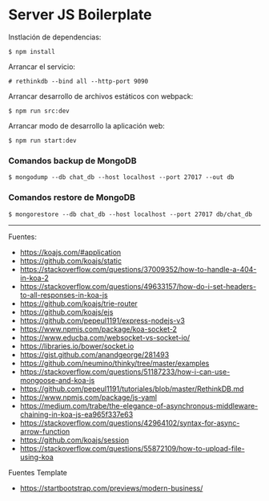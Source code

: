 # Server JS Boilerplate

Instlación de dependencias:

    $ npm install

Arrancar el servicio:

    # rethinkdb --bind all --http-port 9090

Arrancar desarrollo de archivos estáticos con webpack:

    $ npm run src:dev

Arrancar modo de desarrollo la aplicación web:

    $ npm run start:dev

### Comandos backup de MongoDB

    $ mongodump --db chat_db --host localhost --port 27017 --out db

### Comandos restore de MongoDB

    $ mongorestore --db chat_db --host localhost --port 27017 db/chat_db

---

Fuentes:

+ https://koajs.com/#application
+ https://github.com/koajs/static
+ https://stackoverflow.com/questions/37009352/how-to-handle-a-404-in-koa-2
+ https://stackoverflow.com/questions/49633157/how-do-i-set-headers-to-all-responses-in-koa-js
+ https://github.com/koajs/trie-router
+ https://github.com/koajs/ejs
+ https://github.com/pepeul1191/express-nodejs-v3
+ https://www.npmjs.com/package/koa-socket-2
+ https://www.educba.com/websocket-vs-socket-io/
+ https://libraries.io/bower/socket.io
+ https://gist.github.com/anandgeorge/281493
+ https://github.com/neumino/thinky/tree/master/examples
+ https://stackoverflow.com/questions/51187233/how-i-can-use-mongoose-and-koa-js
+ https://github.com/pepeul1191/tutoriales/blob/master/RethinkDB.md
+ https://www.npmjs.com/package/js-yaml
+ https://medium.com/trabe/the-elegance-of-asynchronous-middleware-chaining-in-koa-js-ea965f337e63
+ https://stackoverflow.com/questions/42964102/syntax-for-async-arrow-function
+ https://github.com/koajs/session
+ https://stackoverflow.com/questions/55872109/how-to-upload-file-using-koa

Fuentes Template

+ https://startbootstrap.com/previews/modern-business/
